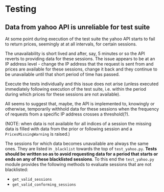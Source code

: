# Testing

## Data from yahoo API is unreliable for test suite

At some point during execution of the test suite the yahoo API starts to fail to return prices, seemingly at at all intervals, for certain sessions.

The unavailability is short lived and after, say, 5 minutes or so the API reverts to providing data for these sessions. The issue appears to be at an IP address level - change the IP address that the request is sent from and prices are available for these sessions, change it back and they continue to be unavailable until that short period of time has passed.

Execute the tests individually and this issue does not arise (unless executed immediately following execution of the test suite, i.e. within the period during which prices for these sessions are not available).

All seems to suggest that, maybe, the API is implemented to, knowingly or otherwise, temporarily withhold data for these sessions when the frequency of requests from a specific IP address crosses a threshold(?).

(NOTE: when data is not available for all indices of a session the missing data is filled with data from the prior or following session and a `PricesMissingWarning` is raised.)

The sessions for which data becomes unavailable are always the same ones. They are listed in `_blacklist` towards the top of `test_yahoo.py`. **Tests should be written so as to avoid requesting data for a period that starts or ends on any of these blacklisted sessions**. To this end the `test_yahoo.py` module provides the following methods to evaluate sessions that are not blacklisted:
* `get_valid_sessions`
* `get_valid_conforming_sessions`